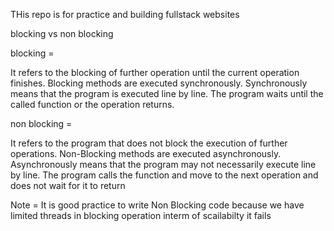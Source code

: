 THis repo is for practice and building fullstack websites

blocking vs non blocking 

blocking  = 

It refers to the blocking of further operation until the current operation finishes. Blocking methods are executed synchronously. Synchronously means that the program is executed line by line. The program waits until the called function or the operation returns.


 non blocking  = 
 
It refers to the program that does not block the execution of further operations. Non-Blocking methods are executed asynchronously. Asynchronously means that the program may not necessarily execute line by line. The program calls the function and move to the next operation and does not wait for it to return

Note = It is good practice to write Non Blocking code because we have limited threads in blocking operation  interm of scailabilty it fails
